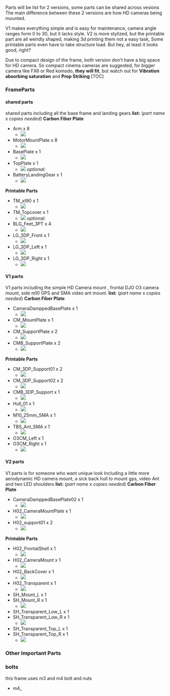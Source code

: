 Parts will be list for 2 versions, some parts can be shared across vesions
The main difference between these 2 versions are how HD cameras being mounted.

V1 makes everything simple and is easy for maintenance, camera angle ranges form 0 to 30, but it lacks style.
V2 is more stylized, but the printable part are all  weirdly shaped, making 3d printing them not a easy task, Some printable parts even have to take structure load. But hey, at least it looks good, right?

Due to compact design of the frame, both version don't have a big space for HD camera. So compact cinema cameras are suggested, for bigger camera like FX6 or Red komodo, **they will fit**, but watch out for **Vibration absorbing saturation** and **Prop Striking**
[TOC]
### FrameParts
#### shared parts
shared parts including all the base frame and landing gears
**list:**
(*part name* x *copies needed*)
**Carbon Fiber Plate**
- Arm x 8
  - ![](Images\Parts\Arm.png)
- MotorMountPlate x 8
  - ![](Images\Parts\MotorMountPlate.png)
- BasePlate x 1
  - ![](Images\Parts\BasePlate.png)
- TopPlate x 1
  - ![](Images\Parts\TopPlate.png)
*optional:*
- BatteryLandingGear x 1
  - ![](Images\Parts\BatteryLandingGear.png)

**Printable Parts**
- TM_xt90 x 1
  - ![](Images\Parts\TM_xt90.png)
- TM_Topcover x 1
  - ![](Images\Parts\TM_Topcover.png)
*optional:*
- BLG_Feet_3PT x 4
  - ![](Images\Parts\BLG_Feet_3PT.png)
- LG_3DP_Front x 1 
  - ![](Images\Parts\LG_3DP_Front.png)
- LG_3DP_Left x 1
  - ![](Images\Parts\LG_3DP_Left.png)
- LG_3DP_Right x 1
  - ![](Images\Parts\LG_3DP_Right.png)

#### V1 parts
V1 parts including the simple HD Camera mount , frontal DJO O3 camera mount, side m10 GPS and SMA video ant mount.
**list:**
(*part name* x *copies needed*)
**Carbon Fiber Plate**
- CameraDamppedBasePlate x 1
  - ![](Images\Parts\CameraDamppedBasePlate.png)
- CM_MountPlate x 1
  - ![](Images\Parts\CM_MountPlate.png)
- CM_SupportPlate x 2
  - ![](Images\Parts\CM_SupportPlate.png)
- CMB_SupportPlate x 2
  - ![](Images\Parts\CMB_SupportPlate.png)

**Printable Parts**
- CM_3DP_Support01 x 2
  - ![](Images\Parts\CM_3DP_Support01.png)
- CM_3DP_Support02 x 2
  - ![](Images\Parts\CM_3DP_Support02.png)
- CMB_3DP_Support x 1
  - ![](Images\Parts\CMB_3DP_Support.png)
- Hull_01 x 1
  - ![](Images\Parts\Hull_01.png)
- M10_25mm_SMA x 1
  - ![](Images\Parts\M10_25mm_SMA.png)
- TBS_Ant_SMA x 1
  - ![](Images\Parts\TBS_Ant_SMA.png)
- O3CM_Left x 1
- O3CM_Right x 1
  - ![](Images\Parts\O3CM.png)

#### V2 parts
V1 parts is for someone who want unique look
Including a little more aerodynamic HD camera mount, a sick back hull to mount gps, video Ant and two LED shoulders
**list:**
(*part name* x *copies needed*)
**Carbon Fiber Plate**
- CameraDamppedBasePlate02 x 1
  - ![](Images\Parts\CameraDamppedBasePlate02.png)
- H02_CameraMountPlate x 1
  - ![](Images\Parts\H02_CameraMountPlate.png)
- H02_support01 x 2
  - ![](Images\Parts\CM_SuppoH02_support01rtPlate.png)

**Printable Parts**
- H02_FrontalShell x 1
  - ![](Images\Parts\H02_FrontalShell.png)
- H02_CameraMount x 1
  - ![](Images\Parts\H02_CameraMount.png)
- H02_BackCover x 1
  - ![](Images\Parts\H02_BackCover.png)
- H02_Transparent x 1
  - ![](Images\Parts\H02_Transparent.png)
- SH_Mount_L x 1
- SH_Mount_R x 1
  - ![](Images\Parts\SH_Mount.png)
- SH_Transparent_Low_L x 1
- SH_Transparent_Low_R x 1
  - ![](Images\Parts\SH_Transparent_Low.png)
- SH_Transparent_Top_L x 1
- SH_Transparent_Top_R x 1
  - ![](Images\Parts\SH_Transparent_Top.png)


### Other Important Parts
### bolts
this frame uses m3 and m4 bolt and nuts
- m4_